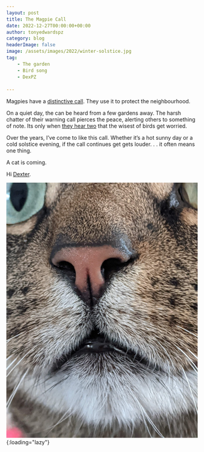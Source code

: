 ```yaml
---
layout: post
title: The Magpie Call
date: 2022-12-27T00:00:00+00:00
author: tonyedwardspz
category: blog
headerImage: false
image: /assets/images/2022/winter-solstice.jpg
tag: 
    - The garden
    - Bird song
    - DexPZ

---
```


Magpies have a [distinctive call](https://www.rspb.org.uk/birds-and-wildlife/wildlife-guides/bird-a-z/magpie/). They use it to protect the neighbourhood.

On a quiet day, the can be heard from a few gardens away. The harsh chatter of their warning call pierces the peace, alerting others to something of note. Its only when [they hear two](http://www.bio.bris.ac.uk/research/behavior/Vocal_Communication/pdfs/Magpie_quorum.pdf) that the wisest of birds get worried.

Over the years, I’ve come to like this call. Whether it’s a hot sunny day or a cold solstice evening, if the call continues get gets louder. . . it often means one thing.

A cat is coming.

Hi [Dexter](https://www.instagram.com/explore/tags/dexpz/).

![Dexpx nose](/assets/images/2022/dexpz-nose.jpg "A close up of Dexter the cats nose"){:loading="lazy"}
